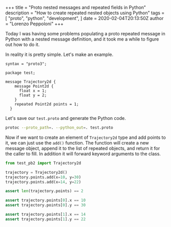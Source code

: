 +++
title = "Proto nested messages and repeated fields in Python"
description = "How to create repeated nested objects using Python"
tags = [
    "proto",
    "python",
    "development",
]
date = 2020-02-04T20:13:50Z
author = "Lorenzo Peppoloni"
+++

Today I was having some problems populating a proto repeated message in Python with a nested message definition, and it took me a while to figure out how to do it.

In reality it is pretty simple. Let's make an example.

```
syntax = "proto3";

package test;

message Trajectory2d {
    message Point2d {
      float x = 1;
      float y = 2;
    }
    repeated Point2d points = 1;
  }
```

Let's save our `test.proto` and generate the Python code.
```bash
protoc --proto_path=. --python_out=. test.proto
```

Now if we want to create an element of `Trajectory2d` type and add points to it, we can just use the `add()` function. The function will create a new message object, append it to the list of repeated objects, and return it for the caller to fill. In addition it will forward keyword arguments to the class.

```python
from test_pb2 import Trajectory2d

trajectory = Trajectory2d()
trajectory.points.add(x=10, y=30)
trajectory.points.add(x=14, y=22)

assert len(trajectory.points) == 2

assert trajectory.points[0].x == 10
assert trajectory.points[0].y == 30

assert trajectory.points[1].x == 14
assert trajectory.points[1].y == 22
```
